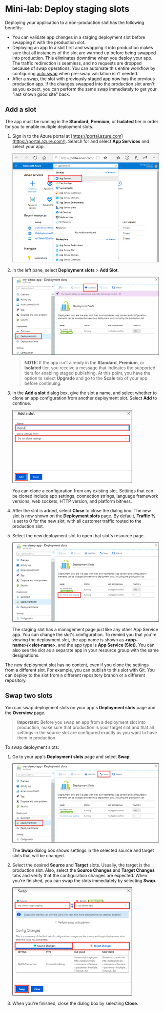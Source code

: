 # Mini-lab: Deploy staging slots

Deploying your application to a non-production slot has the following benefits:

* You can validate app changes in a staging deployment slot before swapping it with the production slot.
* Deploying an app to a slot first and swapping it into production makes sure that all instances of the slot are warmed up before being swapped into production. This eliminates downtime when you deploy your app. The traffic redirection is seamless, and no requests are dropped because of swap operations. You can automate this entire workflow by configuring [auto swap](#Auto-Swap) when pre-swap validation isn't needed.
* After a swap, the slot with previously staged app now has the previous production app. If the changes swapped into the production slot aren't as you expect, you can perform the same swap immediately to get your "last known good site" back.

## Add a slot
The app must be running in the **Standard**, **Premium**, or **Isolated** tier in order for you to enable multiple deployment slots.

1. Sign in to the Azure portal at [https://portal.azure.com](https://portal.azure.com/). Search for and select **App Services** and select your app. 
   
    ![Search for App Services](../../Linked_Image_Files/search-for-app-services.png)
   
2. In the left pane, select **Deployment slots** > **Add Slot**.
   
    ![Add a new deployment slot](../../Linked_Image_Files/qgaddnewdeploymentslot.png)
   
   > **NOTE:** If the app isn't already in the **Standard**, **Premium**, or **Isolated** tier, you receive a message that indicates the supported tiers for enabling staged publishing. At this point, you have the option to select **Upgrade** and go to the **Scale** tab of your app before continuing.

3. In the **Add a slot** dialog box, give the slot a name, and select whether to clone an app configuration from another deployment slot. Select **Add** to continue.
   
    ![Configuration source](../../Linked_Image_Files/configuration-source-1.png)
   
    You can clone a configuration from any existing slot. Settings that can be cloned include app settings, connection strings, language framework versions, web sockets, HTTP version, and platform bitness.

4. After the slot is added, select **Close** to close the dialog box. The new slot is now shown on the **Deployment slots** page. By default, **Traffic %** is set to 0 for the new slot, with all customer traffic routed to the production slot.

5. Select the new deployment slot to open that slot's resource page.
   
    ![Deployment slot title](../../Linked_Image_Files/staging-title.png)

    The staging slot has a management page just like any other App Service app. You can change the slot's configuration. To remind you that you're viewing the deployment slot, the app name is shown as **\<app-name>/\<slot-name>**, and the app type is **App Service (Slot)**. You can also see the slot as a separate app in your resource group with the same designations.

The new deployment slot has no content, even if you clone the settings from a different slot. For example, you can publish to this slot with Git. You can deploy to the slot from a different repository branch or a different repository.

## Swap two slots 
You can swap deployment slots on your app's **Deployment slots** page and the **Overview** page.

> **Important:** Before you swap an app from a deployment slot into production, make sure that production is your target slot and that all settings in the source slot are configured exactly as you want to have them in production.

To swap deployment slots:

1. Go to your app's **Deployment slots** page and select **Swap**.
   
    ![Swap button](../../Linked_Image_Files/swap-button-bar.png)

    The **Swap** dialog box shows settings in the selected source and target slots that will be changed.

2. Select the desired **Source** and **Target** slots. Usually, the target is the production slot. Also, select the **Source Changes** and **Target Changes** tabs and verify that the configuration changes are expected. When you're finished, you can swap the slots immediately by selecting **Swap**.

    ![Complete swap](../../Linked_Image_Files/swap-immediately.png)

3. When you're finished, close the dialog box by selecting **Close**.
